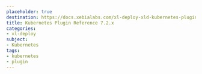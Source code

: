 ```yaml
---
placeholder: true
destination: https://docs.xebialabs.com/xl-deploy-xld-kubernetes-plugin/7.2.x/kubernetesPluginManual.html
title: Kubernetes Plugin Reference 7.2.x
categories:
- xl-deploy
subject:
- Kubernetes
tags:
- kubernetes
- plugin
---
```

